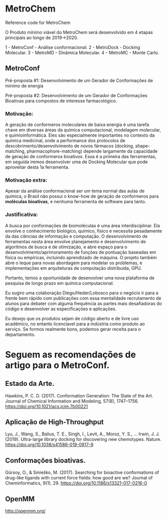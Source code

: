 # MetroChem
Reference code for MetroChem

O Produto mínimo viável do MetroChem será desenvolvido em 4 etapas principais ao longo de 2019->2020.

1 - MetroConf - Análise conformacional.
2 - MetroDock - Docking Molecular.
3 - MetroMD - Dinâmica Molecular.
4 - MetroMC - Monte Carlo.

## MetroConf 

Pré-proposta #1: Desenvolvimento de um Gerador de Conformações de mínimo de energia

Pré-proposta #2: Desenvolvimento de um Gerador de Conformações Bioativas
para compostos de interesse farmacológico.

### Motivação:
A geração de conformeros moleculares de baixa energia é uma tarefa chave
em diversas áreas da química computacional, modelagem molecular, e
quimioinformática. Eles são especialmente importantes no contexto da
química medicinal, onde a performance dos protocolos de
descobrimento/desenvolvimento de novos fármacos (docking,
shape-matching, pharmacophore-matching) depende largamente da capacidade
de geração de conformeros bioativos. Essa é a primeira das ferramentas,
em seguida iremos desenvolver uma de Docking Molecular que pode 
aproveitar desta 1a ferramenta.

### Motivação extra:
Apesar da análise conformacional ser um tema normal das aulas de química, o Brasil não possui o know-how de geração de conformeros para <b>moléculas bioativas</b>, e nenhuma ferramenta de software para tanto.

### Justificativa:
A busca por conformações de biomoléculas é uma área interdisciplinar.
Ela envolve o conhecimento biológico, químico, físico e necessita
pesadamente da das ciências de informação e computação. O
desenvolvimento de ferramentas nesta área envolve planejamento e
desenvolvimento de algoritmos de busca e de otimização, e abre espaço
para o desenvolvimento/aprimoramento de funções de pontuação baseadas em
física ou empíricas, incluindo aprendizado de máquina. O projeto também
abre o leque para novas abordagem para modelar os problemas, e
implementações em arquiteturas de computação distribuída, GPU.


Portanto, temos a oportunidade de desenvolver uma nova plataforma de
pesquisa de longo prazo em química computacional.


Eu sugiro uma colaboração Diego/Heder/Lobosco para o negócio ir para a
frente bem rápido com publicações com essa mentalidade recrutamento de
alunos para debater com alguma frequência as partes mais desafiadoras do
código e desenvolver as especificações e aplicações.

Eu desejo que os produtos sejam de código aberto e de livre uso
acadêmico, no entanto licenciavel para a indústria como produto ao
serviço. Se formos realmente bons, podemos gerar receita para o
departamento.


# Seguem as recomendações de artigo para o MetroConf.

## Estado da Arte.
Hawkins, P. C. D. (2017). Conformation Generation: The State of the Art.
Journal of Chemical Information and Modeling, 57(8), 1747–1756.
https://doi.org/10.1021/acs.jcim.7b00221

## Aplicação de High-Throughput
Lyu, J., Wang, S., Balius, T. E., Singh, I., Levit, A., Moroz, Y. S., ...
Irwin, J. J. (2019). Ultra-large library docking for discovering new
chemotypes. Nature. https://doi.org/10.1038/s41586-019-0917-9

## Conformações bioativas.
Gürsoy, O., & Smieško, M. (2017). Searching for bioactive conformations
of drug-like ligands with current force fields: how good are we? Journal
of Cheminformatics, 9(1), 29. https://doi.org/10.1186/s13321-017-0216-0

## OpenMM
http://openmm.org/
